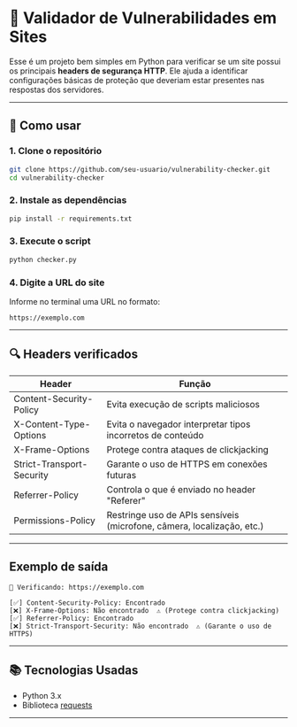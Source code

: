 
# 🔐 Validador de Vulnerabilidades em Sites

Esse é um projeto bem simples em Python para verificar se um site possui os principais **headers de segurança HTTP**. Ele ajuda a identificar configurações básicas de proteção que deveriam estar presentes nas respostas dos servidores.

---

## 🚀 Como usar

### 1. Clone o repositório
```bash
git clone https://github.com/seu-usuario/vulnerability-checker.git
cd vulnerability-checker
```

### 2. Instale as dependências
```bash
pip install -r requirements.txt
```

### 3. Execute o script
```bash
python checker.py
```

### 4. Digite a URL do site
Informe no terminal uma URL no formato:
```
https://exemplo.com
```

---

## 🔍 Headers verificados

| Header                    | Função                                                                  |
|---------------------------|-------------------------------------------------------------------------|
| Content-Security-Policy   | Evita execução de scripts maliciosos                                   |
| X-Content-Type-Options    | Evita o navegador interpretar tipos incorretos de conteúdo              |
| X-Frame-Options           | Protege contra ataques de clickjacking                                  |
| Strict-Transport-Security | Garante o uso de HTTPS em conexões futuras                             |
| Referrer-Policy           | Controla o que é enviado no header "Referer"                            |
| Permissions-Policy        | Restringe uso de APIs sensíveis (microfone, câmera, localização, etc.)  |

---

## Exemplo de saída

```
🔎 Verificando: https://exemplo.com

[✅] Content-Security-Policy: Encontrado
[❌] X-Frame-Options: Não encontrado  ⚠️ (Protege contra clickjacking)
[✅] Referrer-Policy: Encontrado
[❌] Strict-Transport-Security: Não encontrado  ⚠️ (Garante o uso de HTTPS)
```

---

## 📚 Tecnologias Usadas

- Python 3.x
- Biblioteca [requests](https://pypi.org/project/requests/)

---
